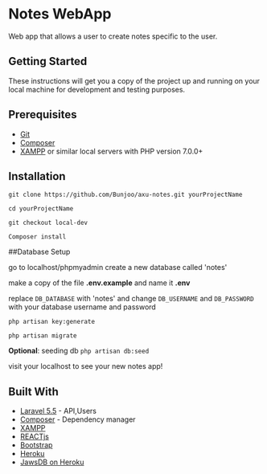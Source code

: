 # Notes WebApp

Web app that allows a user to create notes specific to the user.

## Getting Started

These instructions will get you a copy of the project up and running on your local machine for development and testing purposes.

## Prerequisites

* [Git](https://git-scm.com/downloads)
* [Composer](https://getcomposer.org/download/)
* [XAMPP](https://www.apachefriends.org/index.html) or similar local servers with PHP version 7.0.0+


## Installation

```
git clone https://github.com/Bunjoo/axu-notes.git yourProjectName
```

```
cd yourProjectName
```

```
git checkout local-dev
```

```
Composer install
```

##Database Setup

go to localhost/phpmyadmin create a new database called 'notes'

make a copy of the file **.env.example** and name it **.env**

replace `DB_DATABASE` with 'notes' and change `DB_USERNAME` and `DB_PASSWORD` with your database username and password

```
php artisan key:generate
```

```
php artisan migrate
```

**Optional**: seeding db `php artisan db:seed`

visit your localhost to see your new notes app!

## Built With

* [Laravel 5.5](https://laravel.com/) - API,Users
* [Composer](https://getcomposer.org/) - Dependency manager
* [XAMPP](https://www.apachefriends.org/index.html)
* [REACTjs](https://reactjs.org/)
* [Bootstrap](https://getbootstrap.com/)
* [Heroku](http://herokuapp.com/)
* [JawsDB on Heroku](https://elements.heroku.com/addons/jawsdb-maria)
